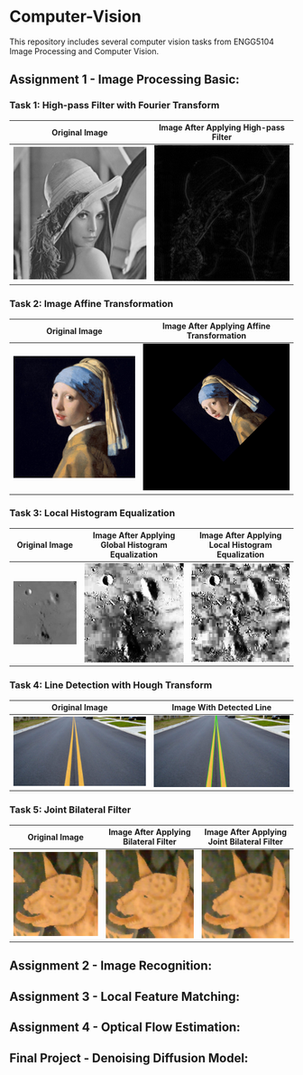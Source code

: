 # Computer-Vision
This repository includes several computer vision tasks from ENGG5104 Image Processing and Computer Vision.

## Assignment 1 - Image Processing Basic:
### Task 1: High-pass Filter with Fourier Transform
Original Image        |  Image After Applying High-pass Filter
:-------------------------:|:-------------------------:
![](https://github.com/AndesPooh258/Computer-Vision/blob/main/Assignment%201%20-%20Image%20Processing%20Basic/code/misc/lena_gray.bmp)  |  ![](https://github.com/AndesPooh258/Computer-Vision/blob/main/Assignment%201%20-%20Image%20Processing%20Basic/code/results/hpf_fourier.png)

### Task 2: Image Affine Transformation
Original Image        |  Image After Applying Affine Transformation
:-------------------------:|:-------------------------:
![](https://github.com/AndesPooh258/Computer-Vision/blob/main/Assignment%201%20-%20Image%20Processing%20Basic/code/misc/pearl.jpeg)  |  ![](https://github.com/AndesPooh258/Computer-Vision/blob/main/Assignment%201%20-%20Image%20Processing%20Basic/code/results/affine_result.png)

### Task 3: Local Histogram Equalization
Original Image        |  Image After Applying Global Histogram Equalization |  Image After Applying Local Histogram Equalization
:-------------------------:|:-------------------------:|:-------------------------:
![](https://github.com/AndesPooh258/Computer-Vision/blob/main/Assignment%201%20-%20Image%20Processing%20Basic/code/misc/Original_HistEqualization.jpeg)  |  ![](https://github.com/AndesPooh258/Computer-Vision/blob/main/Assignment%201%20-%20Image%20Processing%20Basic/code/results/HistoEqualization.jpg) |  ![](https://github.com/AndesPooh258/Computer-Vision/blob/main/Assignment%201%20-%20Image%20Processing%20Basic/code/results/LocalHistoEqualization.jpg)

### Task 4: Line Detection with Hough Transform
Original Image        |  Image With Detected Line
:-------------------------:|:-------------------------:
![](https://github.com/AndesPooh258/Computer-Vision/blob/main/Assignment%201%20-%20Image%20Processing%20Basic/code/misc/road.jpeg)  |  ![](https://github.com/AndesPooh258/Computer-Vision/blob/main/Assignment%201%20-%20Image%20Processing%20Basic/code/results/line_det.png)

### Task 5: Joint Bilateral Filter
Original Image        |  Image After Applying Bilateral Filter |  Image After Applying Joint Bilateral Filter
:-------------------------:|:-------------------------:|:-------------------------:
![](https://github.com/AndesPooh258/Computer-Vision/blob/main/Assignment%201%20-%20Image%20Processing%20Basic/code/misc/Original_Bilateral.jpg)  |  ![](https://github.com/AndesPooh258/Computer-Vision/blob/main/Assignment%201%20-%20Image%20Processing%20Basic/code/results/Billateral.jpg) |  ![](https://github.com/AndesPooh258/Computer-Vision/blob/main/Assignment%201%20-%20Image%20Processing%20Basic/code/results/JointBillateral.jpg)

## Assignment 2 - Image Recognition:

## Assignment 3 - Local Feature Matching:

## Assignment 4 - Optical Flow Estimation:

## Final Project - Denoising Diffusion Model:
